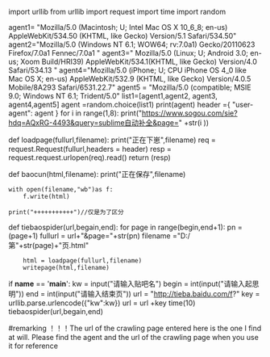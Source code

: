 import urllib
from urllib import request
import time
import random

 
agent1= "Mozilla/5.0 (Macintosh; U; Intel Mac OS X 10_6_8; en-us) AppleWebKit/534.50 (KHTML, like Gecko) Version/5.1 Safari/534.50"
agent2="Mozilla/5.0 (Windows NT 6.1; WOW64; rv:7.0a1) Gecko/20110623 Firefox/7.0a1 Fennec/7.0a1  "
agent3=" Mozilla/5.0 (Linux; U; Android 3.0; en-us; Xoom Build/HRI39) AppleWebKit/534.1(KHTML, like Gecko) Version/4.0 Safari/534.13  "
agent4="Mozilla/5.0 (iPhone; U; CPU iPhone OS 4_0 like Mac OS X; en-us) AppleWebKit/532.9 (KHTML, like Gecko) Version/4.0.5 Mobile/8A293 Safari/6531.22.7"
agent5 = "Mozilla/5.0 (compatible; MSIE 9.0; Windows NT 6.1; Trident/5.0"
list1=[agent1,agent2, agent3, agent4,agent5]
agent =random.choice(list1)
print(agent)
header ={ 
 "user-agent": agent
}
for i in range(1,8):
    print("https://www.sogou.com/sie?hdq=AQxRG-4493&query=sublime自动补全&page=" +str(i ))

def loadpage(fullurl,filename):
    print("正在下崽",filename)
    req = request.Request(fullurl,headers = header)
    resp = request.request.urlopen(req).read()
    return (resp)

def  baocun(html,filename):
	print("正在保存",filename)

	with open(filename,"wb")as f:
		f.write(html)
	
	print("+++++++++++")//仅是为了区分


def tiebaospider(url,begain,end):
	for page in range(begin,end+1):
		pn = (page+1)
		fullurl = url+"&page="+str(pn)
		filename ="D:/第"+str(page)+"页.html"

		html = loadpage(fullurl,filename)
		writepage(html,filename)
	 

if __name__ == '__main__':
	kw = input("请输入贴吧名")
	begin = int(input("请输入起思明"))
	end  = int(input("请输入结束页"))
	url = "http://tieba.baidu.com/f?"
	key = urllib.parse.urlencode({"kw":kw})
	url = url +key
	time(10)
	tiebaospider(url,begain,end)

#remarking
！！！The url of the crawling page entered here is the one I find at will.
Please find the agent and the url of the crawling page when you use it for reference



  
